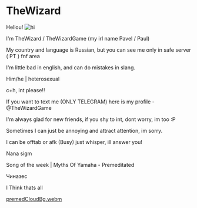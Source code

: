 # TheWizard
Hellou!
![hi](https://github.com/user-attachments/assets/062277a7-ec57-4039-9e69-5bebda170ae3)

I'm TheWizard / TheWizardGame (my irl name Pavel / Paul)

My country and language is Russian, but you can see me only in safe server ( PT ) fnf area

I'm little bad in english, and can do mistakes in slang.

Him/he | heterosexual

c+h, int please!!

If you want to text me (ONLY TELEGRAM) here is my profile - @TheWizardGame

I'm always glad for new friends, if you shy to int, dont worry, im too :P

Sometimes I can just be annoying and attract attention, im sorry.

I can be offtab or afk (Busy) just whisper, ill answer you!

Nana sigm

Song of the week | Myths Of Yamaha - Premeditated

Чиназес

I Think thats all

[premedCloudBg.webm](https://github.com/user-attachments/assets/93329abc-0763-4803-8650-cec00d64d206)

